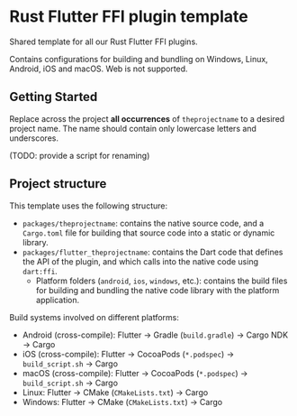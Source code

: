 # Rust Flutter FFI plugin template

Shared template for all our Rust Flutter FFI plugins.

Contains configurations for building and bundling on Windows, Linux, Android, iOS and macOS. Web is not supported.

## Getting Started

Replace across the project **all occurrences** of `theprojectname` to a desired project name. The name should contain only lowercase letters and underscores.

(TODO: provide a script for renaming)

## Project structure

This template uses the following structure:

- `packages/theprojectname`: contains the native source code, and a `Cargo.toml` file for building that source code into a static or dynamic library.
- `packages/flutter_theprojectname`: contains the Dart code that defines the API of the plugin, and which calls into the native code using `dart:ffi`.
  - Platform folders (`android`, `ios`, `windows`, etc.): contains the build files for building and bundling the native code library with the platform application.

Build systems involved on different platforms:

- Android (cross-compile): Flutter → Gradle (`build.gradle`) → Cargo NDK → Cargo
- iOS (cross-compile): Flutter → CocoaPods (`*.podspec`) → `build_script.sh` → Cargo
- macOS (cross-compile): Flutter → CocoaPods (`*.podspec`) → `build_script.sh` → Cargo
- Linux: Flutter → CMake (`CMakeLists.txt`) → Cargo
- Windows: Flutter → CMake (`CMakeLists.txt`) → Cargo
